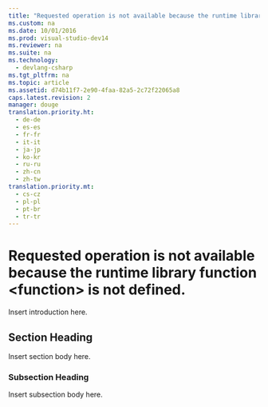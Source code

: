 ```yaml
---
title: "Requested operation is not available because the runtime library function &lt;function&gt; is not defined."
ms.custom: na
ms.date: 10/01/2016
ms.prod: visual-studio-dev14
ms.reviewer: na
ms.suite: na
ms.technology: 
  - devlang-csharp
ms.tgt_pltfrm: na
ms.topic: article
ms.assetid: d74b11f7-2e90-4faa-82a5-2c72f22065a8
caps.latest.revision: 2
manager: douge
translation.priority.ht: 
  - de-de
  - es-es
  - fr-fr
  - it-it
  - ja-jp
  - ko-kr
  - ru-ru
  - zh-cn
  - zh-tw
translation.priority.mt: 
  - cs-cz
  - pl-pl
  - pt-br
  - tr-tr
---
```

# Requested operation is not available because the runtime library function &lt;function&gt; is not defined.
Insert introduction here.  
  
## Section Heading  
 Insert section body here.  
  
### Subsection Heading  
 Insert subsection body here.